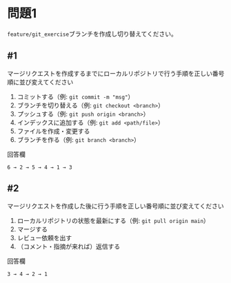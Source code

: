 # 問題1

`feature/git_exercise`ブランチを作成し切り替えてください。

## #1

マージリクエストを作成するまでにローカルリポジトリで行う手順を正しい番号順に並び変えてください

1. コミットする（例: `git commit -m "msg"`）
2. ブランチを切り替える（例: `git checkout <branch>`）
3. プッシュする（例: `git push origin <branch>`）
4. インデックスに追加する（例: `git add <path/file>`）
5. ファイルを作成・変更する
6. ブランチを作る（例: `git branch <branch>`）

回答欄
```text
6 → 2 → 5 → 4 → 1 → 3
```


## #2

マージリクエストを作成した後に行う手順を正しい番号順に並び変えてください

1. ローカルリポジトリの状態を最新にする（例: `git pull origin main`）
2. マージする
3. レビュー依頼を出す
4. （コメント・指摘が来れば）返信する

回答欄
```text
3 → 4 → 2 → 1
```
